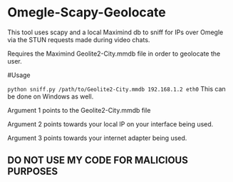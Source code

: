 # Omegle-Scapy-Geolocate

This tool uses scapy and a local Maximind db to sniff for IPs over Omegle via the STUN requests made during video chats.

Requires the Maximind Geolite2-City.mmdb file in order to geolocate the user.

#Usage

`python sniff.py /path/to/Geolite2-City.mmdb 192.168.1.2 eth0`
This can be done on Windows as well.

Argument 1 points to the Geolite2-City.mmdb file

Argument 2 points towards your local IP on your interface being used.

Argument 3 points towards your internet adapter being used.

## DO NOT USE MY CODE FOR MALICIOUS PURPOSES
